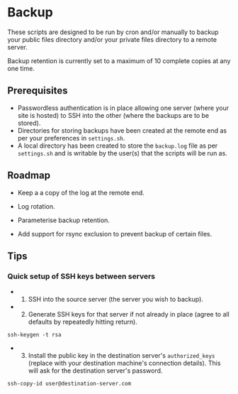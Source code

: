 # Backup

These scripts are designed to be run by cron and/or manually to backup your public files directory and/or your private files directory to a remote server.

Backup retention is currently set to a maximum of 10 complete copies at any one time.


## Prerequisites

- Passwordless authentication is in place allowing one server (where your site is hosted) to SSH into the other (where the backups are to be stored).
- Directories for storing backups have been created at the remote end as per your preferences in ```settings.sh```.
- A local directory has been created to store the ```backup.log``` file as per ```settings.sh``` and is writable by the user(s) that the scripts will be run as.


## Roadmap

- Keep a a copy of the log at the remote end.

- Log rotation.

- Parameterise backup retention.

- Add support for rsync exclusion to prevent backup of certain files.


## Tips

### Quick setup of SSH keys between servers

- 1) SSH into the source server (the server you wish to backup).
- 2) Generate SSH keys for that server if not already in place (agree to all defaults by repeatedly hitting return).
```
ssh-keygen -t rsa
```
- 3) Install the public key in the destination server's ```authorized_keys``` (replace with your destination machine's connection details). This will ask for the destination server's password.
```
ssh-copy-id user@destination-server.com
```
